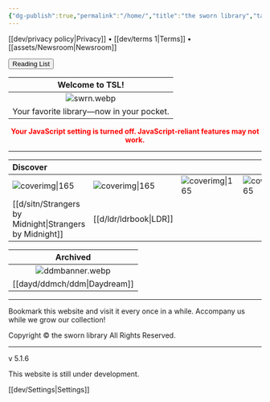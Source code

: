 ```yaml
---
{"dg-publish":true,"permalink":"/home/","title":"the sworn library","tags":["gardenEntry"]}
---
```


[[dev/privacy policy\|Privacy]] • [[dev/terms 1\|Terms]] • [[assets/Newsroom\|Newsroom]]

<div id="enable-search" style="display:none;">
  <input type="text" id="search" placeholder="Search books...">
  <table id="results"></table>
</div>


<div id="rc">
<button onclick="window.location.href='https://swrn.netlify.app/assets/library/'" class="squared-button">Reading List</button>
  <section id="continue-section" style="display:none;">
    <button id="continueBtn" class="squared-button">Continue</button>
  </section>
</div>

|              Welcome to TSL!              |
| :---------------------------------------: |
|              ![swrn.webp](/img/user/assets/swrn.webp)               |
| Your favorite library—now in your pocket. |


<noscript>
  <p style="color: red; font-weight: bold; text-align: center;">
    Your JavaScript setting is turned off. JavaScript-reliant features may not work.
  </p>
</noscript>

***

| Discover                         |                               |                            |                            |
| :------------------------------- | :---------------------------- | :------------------------- | :------------------------- |
| ![coverimg\|165](/img/user/d/sitn/sitncover.webp) | ![coverimg\|165](/img/user/d/ldr/ldrbook.jpg) | ![coverimg\|165](/img/user/assets/swb.webp) | ![coverimg\|165](/img/user/assets/swb.webp) |
| [[d/sitn/Strangers by Midnight\|Strangers by Midnight]]        | [[d/ldr/ldrbook\|LDR]]              |                            |                            |

|      Archived       |
| :-----------------: |
| ![ddmbanner.webp](/img/user/dayd/ddmstor/ddmbanner.webp) |
|  [[dayd/ddmch/ddm\|Daydream]]  |

---
Bookmark this website and visit it every once in a while. Accompany us while we grow our collection!

Copyright © the sworn library
All Rights Reserved.

***

v 5.1.6

This website is still under development.

[[dev/Settings\|Settings]]

<script src="https://starryxoxo.github.io/treeajmgar/src/helpers/user/scripts/tables.js"></script>
<script src="https://starryxoxo.github.io/treeajmgar/src/helpers/user/scripts/search.js"></script>
<script src="https://starryxoxo.github.io/treeajmgar/src/helpers/user/scripts/ffunction.js"></script>